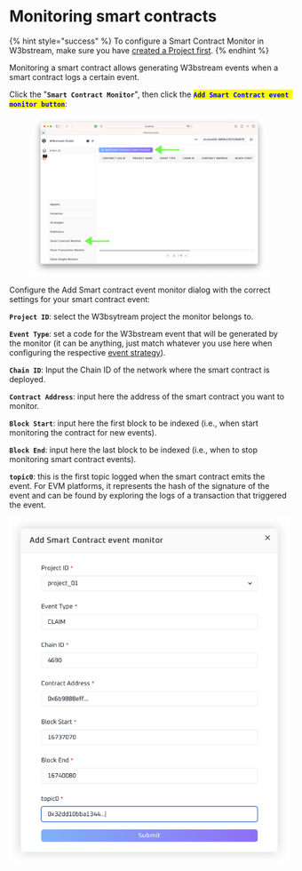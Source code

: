# Monitoring smart contracts

{% hint style="success" %}
To configure a Smart Contract Monitor in W3bstream, make sure you have [created a Project first](creating-projects.md).
{% endhint %}

Monitoring a smart contract allows generating W3bstream events when a smart contract logs a certain event.&#x20;

&#x20;Click the "**`Smart Contract Monitor`**", then click the <mark style="color:blue;">**`Add Smart Contract event monitor button`**</mark>:

<figure><img src="../../.gitbook/assets/image (6).png" alt=""><figcaption></figcaption></figure>

Configure the Add Smart contract event monitor dialog with the correct settings for your smart contract event:

**`Project ID`**: select the W3bsytream project the monitor belongs to.

**`Event Type`**: set a code for the W3bstream event that will be generated by the monitor (it can be anything, just match whatever you use here when configuring the respective [event strategy](creating-strategies.md)).

**`Chain ID`**: Input the Chain ID of the network where the smart contract is deployed.

**`Contract Address`**: input here the address of the smart contract you want to monitor.

**`Block Start`**: input here the first block to be indexed (i.e., when start monitoring the contract for new events).

**`Block End`**: input here the last block to be indexed (i.e., when to stop monitoring  smart contract events).

**`topic0`**: this is the first topic logged when the smart contract emits the event. For EVM platforms, it represents the hash of the signature of the event and can be found by exploring the logs of a transaction that triggered the event.

<img src="../../.gitbook/assets/image (4).png" alt="" data-size="original">

